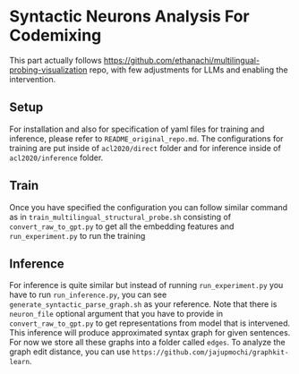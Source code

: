 # Syntactic Neurons Analysis For Codemixing
This part actually follows https://github.com/ethanachi/multilingual-probing-visualization repo, with few adjustments for LLMs and enabling the intervention.

## Setup
For installation and also for specification of yaml files for training and inference, please refer to `README_original_repo.md`. The configurations for training are put inside of `acl2020/direct` folder and for inference inside of `acl2020/inference` folder.


## Train
Once you have specified the configuration you can follow similar command as in `train_multilingual_structural_probe.sh` consisting of `convert_raw_to_gpt.py` to get all the embedding features and `run_experiment.py` to run the training

## Inference
For inference is quite similar but instead of running `run_experiment.py` you have to run `run_inference.py`, you can see `generate_syntactic_parse_graph.sh` as your reference. Note that  there is `neuron_file` optional argument that you have to provide in `convert_raw_to_gpt.py` to get representations from model that is intervened. This inference will produce approximated syntax graph for given sentences. For now we store all these graphs into a folder called `edges`. To analyze the graph edit distance, you can use `https://github.com/jajupmochi/graphkit-learn`. 